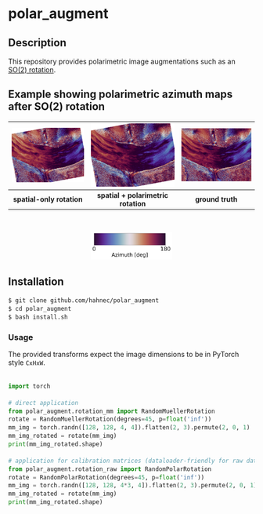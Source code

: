 # polar_augment

## Description

This repository provides polarimetric image augmentations such as an [SO(2) rotation](simulate_rotation_script.py).

## Example showing polarimetric azimuth maps after SO(2) rotation

| ![RotationAnimation](docs/animation_with_alpha_wo.gif) | ![RotationAnimation](docs/animation_with_alpha_rect.gif) | ![GT](docs/gt.png) |
|:--------------------------:|:--------------------------:|:--------------------------:|
| **spatial-only rotation** | **spatial + polarimetric rotation** | **ground truth** |

<br>
<p align="center">
  <img src="docs/color_bar.svg" alt="Colorbar" width="33%" />
</p>

## Installation

```bash
$ git clone github.com/hahnec/polar_augment
$ cd polar_augment
$ bash install.sh
```

### Usage

The provided transforms expect the image dimensions to be in PyTorch style `CxHxW`.

```python

import torch

# direct application
from polar_augment.rotation_mm import RandomMuellerRotation
rotate = RandomMuellerRotation(degrees=45, p=float('inf'))
mm_img = torch.randn([128, 128, 4, 4]).flatten(2, 3).permute(2, 0, 1)
mm_img_rotated = rotate(mm_img)
print(mm_img_rotated.shape)

# application for calibration matrices (dataloader-friendly for raw data)
from polar_augment.rotation_raw import RandomPolarRotation
rotate = RandomPolarRotation(degrees=45, p=float('inf'))
mm_img = torch.randn([128, 128, 4*3, 4]).flatten(2, 3).permute(2, 0, 1)
mm_img_rotated = rotate(mm_img)
print(mm_img_rotated.shape)

```
